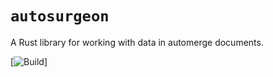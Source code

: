 # `autosurgeon`

A Rust library for working with data in automerge documents.

[![Build](https://img.shields.io/github/workflow/status/alexjg/autosurgeon/ci.yaml)]

